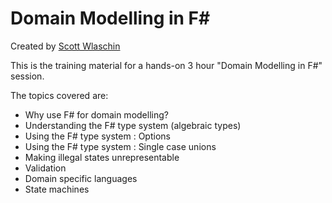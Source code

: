 # Domain Modelling in F#

Created by [Scott Wlaschin](http://scottwlaschin.com)

This is the training material for a hands-on 3 hour "Domain Modelling in F#" session.

The topics covered are:
* Why use F# for domain modelling?
* Understanding the F# type system (algebraic types)
* Using the F# type system : Options
* Using the F# type system : Single case unions
* Making illegal states unrepresentable
* Validation
* Domain specific languages
* State machines
